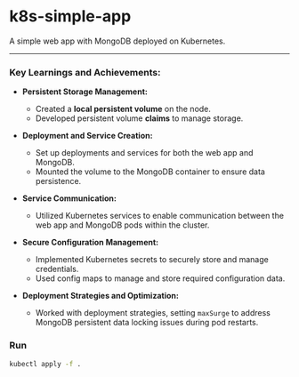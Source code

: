 # k8s-simple-app


A simple web app with MongoDB deployed on Kubernetes.

---

### Key Learnings and Achievements:

- **Persistent Storage Management:**
    - Created a **local persistent volume** on the node.
    - Developed persistent volume **claims** to manage storage.

- **Deployment and Service Creation:**
    - Set up deployments and services for both the web app and MongoDB.
    - Mounted the volume to the MongoDB container to ensure data persistence.

- **Service Communication:**
    - Utilized Kubernetes services to enable communication between the web app and MongoDB pods within the cluster.

- **Secure Configuration Management:**
    - Implemented Kubernetes secrets to securely store and manage credentials.
    - Used config maps to manage and store required configuration data.

- **Deployment Strategies and Optimization:**
    - Worked with deployment strategies, setting `maxSurge` to address MongoDB persistent data locking issues during pod restarts.


### Run 

```bash 
kubectl apply -f . 
```

